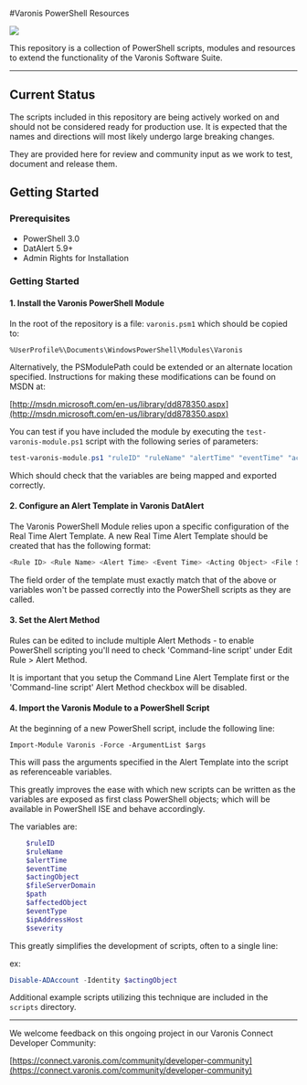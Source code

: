 #Varonis PowerShell Resources

![](https://github.com/varonis/assets/logos.png)


This repository is a collection of PowerShell scripts, modules and resources to extend the functionality of the Varonis Software Suite.

--- 

## Current Status

The scripts included in this repository are being actively worked on and should not be considered ready for production use. It is expected that the names and directions will most likely undergo large breaking changes.

They are provided here for review and community input as we work to test, document and release them.

## Getting Started

### Prerequisites

- PowerShell 3.0
- DatAlert 5.9+
- Admin Rights for Installation

### Getting Started

#### 1. Install the Varonis PowerShell Module
In the root of the repository is a file: `varonis.psm1` which should be copied to:

`%UserProfile%\Documents\WindowsPowerShell\Modules\Varonis`

Alternatively, the PSModulePath could be extended or an alternate location specified. Instructions for making these modifications can be found on MSDN at:

[http://msdn.microsoft.com/en-us/library/dd878350.aspx](http://msdn.microsoft.com/en-us/library/dd878350.aspx)

You can test if you have included the module by executing the `test-varonis-module.ps1` script with the following series of parameters:

```powershell
test-varonis-module.ps1 "ruleID" "ruleName" "alertTime" "eventTime" "actingObject" "fileServerDomain" "path" "affectedObject" "eventType" "IP Address / Host" "severity"
```

Which should check that the variables are being mapped and exported correctly.

#### 2. Configure an Alert Template in Varonis DatAlert

The Varonis PowerShell Module relies upon a specific configuration of the Real Time Alert Template. A new Real Time Alert Template should be created that has the following format:

```powershell
<Rule ID> <Rule Name> <Alert Time> <Event Time> <Acting Object> <File Server/Domain> <Path> <Affected Object> <Event Type> <IP Address/Host> <Additional Data> <Severity>
```

The field order of the template must exactly match that of the above or variables won't be passed correctly into the PowerShell scripts as they are called.

#### 3. Set the Alert Method

Rules can be edited to include multiple Alert Methods - to enable PowerShell scripting you'll need to check 'Command-line script' under Edit Rule > Alert Method.

It is important that you setup the Command Line Alert Template first or the 'Command-line script' Alert Method checkbox will be disabled.

#### 4. Import the Varonis Module to a PowerShell Script

At the beginning of a new PowerShell script, include the following line:

`Import-Module Varonis -Force -ArgumentList $args`

This will pass the arguments specified in the Alert Template into the script as referenceable variables. 

This greatly improves the ease with which new scripts can be written as the variables are exposed as first class PowerShell objects; which will be available in PowerShell ISE and behave accordingly. 

The variables are:

```powershell
	$ruleID
	$ruleName
	$alertTime
	$eventTime
	$actingObject
	$fileServerDomain
	$path
	$affectedObject
	$eventType
	$ipAddressHost
	$severity
```

This greatly simplifies the development of scripts, often to a single line:
	
ex: 
```powershell
Disable-ADAccount -Identity $actingObject
```

Additional example scripts utilizing this technique are included in the `scripts` directory. 

---- 

We welcome feedback on this ongoing project in our Varonis Connect Developer Community:

[https://connect.varonis.com/community/developer-community](https://connect.varonis.com/community/developer-community)













